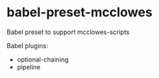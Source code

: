 # babel-preset-mcclowes

Babel preset to support mcclowes-scripts

Babel plugins:
+ optional-chaining
+ pipeline